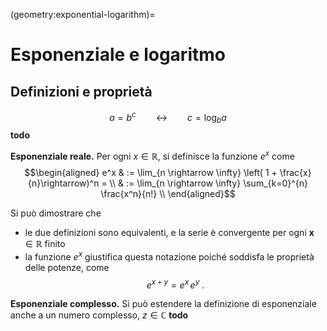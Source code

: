 (geometry:exponential-logarithm)=
# Esponenziale e logaritmo

## Definizioni e proprietà

$$a = b^c \qquad \leftrightarrow \qquad c = \log_b a$$ **todo**

<!--
## Funzione esponenziale e logaritmo

## $e$ di Nepero, $e^x$ e logaritmo naturale

### Definizione di $e^x$
-->

**Esponenziale reale.** Per ogni $x \in \mathbb{R}$, si definisce la funzione $e^x$ come
$$\begin{aligned}
e^x & := \lim_{n \rightarrow \infty} \left( 1 + \frac{x}{n}\rightarrow)^n  = \\
    & := \lim_{n \rightarrow \infty} \sum_{k=0}^{n} \frac{x^n}{n!} \\
\end{aligned}$$

Si può dimostrare che 
- le due definizioni sono equivalenti, e la serie è convergente per ogni $\mathbf{x} \in \mathbb{R}$ finito 
- la funzione $e^x$ giustifica questa notazione poiché soddisfa le proprietà delle potenze, come 
  $$e^{x+y} = e^x \, e^y \ .$$

**Esponenziale complesso.** Si può estendere la definizione di esponenziale anche a un numero complesso, $z \in \mathbb{C}$
**todo**

